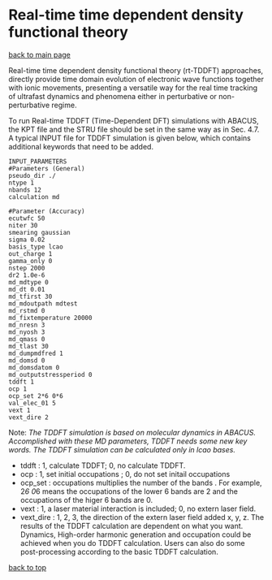 # Real-time time dependent density functional theory

[back to main page](../../README.md)

Real-time time dependent density functional theory (rt-TDDFT) approaches, directly provide
time domain evolution of electronic wave functions together with ionic movements, presenting a versatile way for the real time tracking of ultrafast dynamics and phenomena either in perturbative or non-perturbative regime.

To run Real-time TDDFT (Time-Dependent DFT) simulations with ABACUS, the KPT file and the STRU file should be set in the same way as in Sec. 4.7. A typical INPUT file for TDDFT simulation is given below, which contains additional keywords that need to be added.

```
INPUT_PARAMETERS
#Parameters (General)
pseudo_dir ./
ntype 1
nbands 12
calculation md

#Parameter (Accuracy)
ecutwfc 50
niter 30
smearing gaussian
sigma 0.02
basis_type lcao
out_charge 1
gamma_only 0
nstep 2000
dr2 1.0e-6
md_mdtype 0
md_dt 0.01
md_tfirst 30
md_mdoutpath mdtest
md_rstmd 0
md_fixtemperature 20000
md_nresn 3
md_nyosh 3
md_qmass 0
md_tlast 30
md_dumpmdfred 1
md_domsd 0
md_domsdatom 0
md_outputstressperiod 0
tddft 1
ocp 1
ocp_set 2*6 0*6
val_elec_01 5
vext 1
vext_dire 2
```

Note: *The TDDFT simulation is based on molecular dynamics in ABACUS. Accomplished with these MD parameters, TDDFT needs some new key words. The TDDFT simulation can be calculated only in lcao bases.*
- tddft : 1, calculate TDDFT; 0, no calculate TDDFT.
- ocp : 1, set initial occupations ; 0, do not set initail occupations
- ocp_set : occupations multiplies the number of the bands . For example, 2*6 0*6 means the occupations of the lower 6 bands are 2 and the occupations of the higer 6 bands are 0.
- vext : 1, a laser material interaction is included; 0, no extern laser field.
- vext_dire : 1, 2, 3, the direction of the extern laser field added x, y, z.
The results of the TDDFT calculation are dependent on what you want. Dynamics, High-order harmonic generation and occupation could be achieved when you do TDDFT calculation. Users can also do some post-processing according to the basic TDDFT calculation.

[back to top](#real-time-time-dependent-density-functional-theory)
